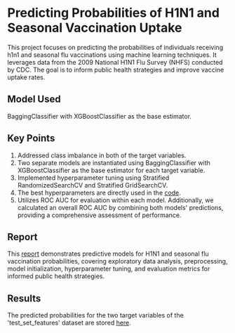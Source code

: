 
#  Predicting Probabilities of H1N1 and Seasonal Vaccination Uptake

This project focuses on predicting the probabilities of individuals receiving h1n1 and seasonal flu vaccinations using machine learning techniques. It leverages data from the 2009 National H1N1 Flu Survey (NHFS) conducted by CDC. The goal is  to inform public health strategies and improve vaccine uptake rates.


## Model Used
BaggingClassifier with XGBoostClassifier as the base estimator.
## Key Points
1. Addressed class imbalance in both of the target variables.
2. Two separate models are instantiated using  BaggingClassifier with XGBoostClassifier as the base estimator for each target variable.
3. Implemented hyperparameter tuning using Stratified RandomizedSearchCV and Stratified GridSearchCV.
4. The best hyperparameters are directly used in the [code](https://github.com/Dream-Falls/AnalyticaX/blob/main/source_code.ipynb).
5. Utilizes ROC AUC for evaluation within each model.
Additionally, we calculated an overall ROC AUC by combining both models' predictions, providing a comprehensive assessment of performance.
## Report

This [report](https://github.com/Dream-Falls/AnalyticaX/blob/main/report.pdf) demonstrates predictive models for H1N1 and seasonal flu vaccination probabilities, covering exploratory data analysis, preprocessing, model initialization, hyperparameter tuning, and evaluation metrics for informed public health strategies.
## Results
The predicted probabilities for the two target variables of the 'test_set_features' dataset are stored [here](https://github.com/Dream-Falls/AnalyticaX/blob/main/results.csv).
